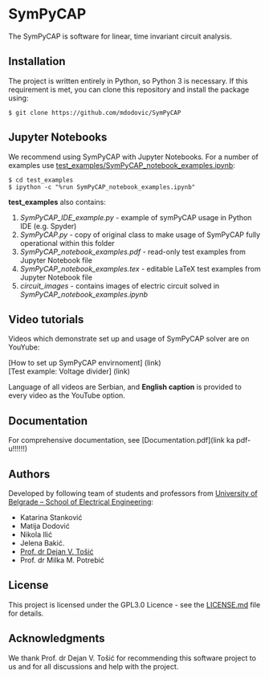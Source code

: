 # SymPyCAP

The SymPyCAP is software for linear, time invariant circuit analysis.

## Installation

The project is written entirely in Python, so Python 3 is necessary.
If this requirement is met, you can clone this repository and install the package using:

```
$ git clone https://github.com/mdodovic/SymPyCAP
```

## Jupyter Notebooks

We recommend using SymPyCAP with Jupyter Notebooks.
For a number of examples use [test_examples/SymPyCAP_notebook_examples.ipynb](link!!!!):

```
$ cd test_examples
$ ipython -c "%run SymPyCAP_notebook_examples.ipynb"
```

**test_examples** also contains:
1) *SymPyCAP_IDE_example.py* - example of symPyCAP usage in Python IDE (e.g. Spyder)
2) *SymPyCAP.py* - copy of original class to make usage of SymPyCAP fully operational within this folder
3) *SymPyCAP_notebook_examples.pdf* - read-only test examples from Jupyter Notebook file
4) *SymPyCAP_notebook_examples.tex* - editable LaTeX test examples from Jupyter Notebook file
5) *circuit_images* - contains images of electric circuit solved in *SymPyCAP_notebook_examples.ipynb*
	
	
## Video tutorials

Videos which demonstrate set up and usage of SymPyCAP solver are on YouYube:

[How to set up SymPyCAP envirnoment] (link)\
[Test example: Voltage divider] (link)

Language of all videos are Serbian, and **English caption** is provided to every video as the YouTube option.

## Documentation

For comprehensive documentation, see [Documentation.pdf](link ka pdf-u!!!!!!)

## Authors

Developed by following team of students and professors from [University of Belgrade – School of Electrical Engineering](https://www.etf.bg.ac.rs): 

* Katarina Stanković
* Matija Dodović
* Nikola Ilić
* Jelena Bakić.
* [Prof. dr Dejan V. Tošić](http://home.etf.rs/~tosic/) 
* Prof. dr Milka M. Potrebić

## License

This project is licensed under the GPL3.0 Licence - see the [LICENSE.md](LICENSE.md) file for details.

## Acknowledgments

We thank Prof. dr Dejan V. Tošić for recommending this software project to us and for all discussions and help with the project.

